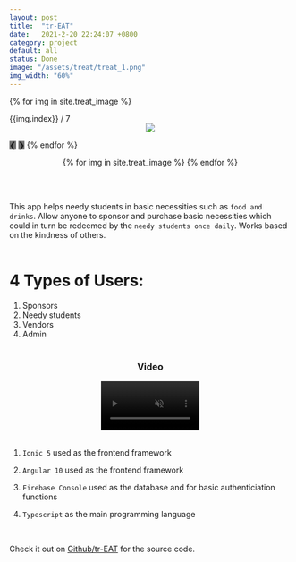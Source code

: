 ```yaml
---
layout: post
title:  "tr-EAT"
date:   2021-2-20 22:24:07 +0800
category: project
default: all
status: Done
image: "/assets/treat/treat_1.png"
img_width: "60%"
---
```



<div class="slideshow-container">

 {% for img in site.treat_image %}
  <div class="mySlides fade">
    <div class="numbertext">{{img.index}} / 7</div>
    <div style="width: 100%; text-align: center;">
      <img src="/assets/treat/{{img.img_name}}" style="width: {{img.width}}">
    </div>
  </div>

  <a style="background-color: #717171;" class="prev" onclick="plusSlides(-1)">❮</a>
  <a style="background-color: #717171;" class="next" onclick="plusSlides(1)">❯</a>
 {% endfor %}
</div>

<div style="text-align:center">
  {% for img in site.treat_image %}
    <span class="dot" onclick="currentSlide({{img.index}})"></span> 
  {% endfor %}
</div>

<br><br>

This app helps needy students in basic necessities such as `food and drinks`. Allow anyone to sponsor and purchase basic necessities which could in turn be redeemed by the `needy students once daily`. Works based on the kindness of others.
<br><br>
# 4 Types of Users:
1. Sponsors
2. Needy students
3. Vendors
4. Admin
<br><br>

<div class="video-container">
  <h3 style="text-align: center;">Video</h3>
  <div style="width: 100%; text-align: center;">
    <video muted src="https://user-images.githubusercontent.com/58838335/185080827-3d1e7cb0-9eea-4692-99d0-d1d4dad89394.mp4" controls="controls" style="width: 35%;"></video>
  </div>
</div>




<br>

1. `Ionic 5` used as the frontend framework

1. `Angular 10` used as the frontend framework

1. `Firebase Console` used as the database and for basic authenticiation functions

1. `Typescript` as the main programming language 

<br>

Check it out on [Github/tr-EAT][github] for the source code.


[github]: https://github.com/LamJingJie/tr-EAT

<link rel="stylesheet" type="text/css" href="/exproject-portfolio/style/treat/treat.css">
<script src="/exproject-portfolio/style/treat/treat.js"></script>